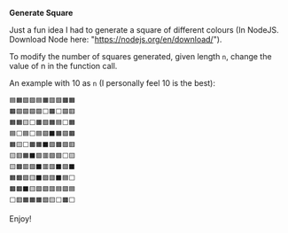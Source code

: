 **Generate Square**

Just a fun idea I had to generate a square of different colours (In NodeJS. Download Node here: "https://nodejs.org/en/download/").

To modify the number of squares generated, given length `n`, change the value of n in the function call.

An example with 10 as `n` (I personally feel 10 is the best):

```
🟦🟧🟩🟪🟦🟧🟥🟪🟫🟧
🟫🟩🟪🟩🟩⬜🟫⬜🟩🟥
🟧🟧🟨⬜🟫🟪🟧🟦⬜🟧
🟦⬜🟦⬜🟦🟩⬛🟧🟩🟫
🟧🟨⬜🟫🟧⬛🟪🟫🟪🟥
🟨🟥🟧⬛🟪🟥🟩🟪⬜🟨
🟨🟫🟥🟪⬛🟥🟥⬛🟩⬛
🟧🟫🟩🟨⬛🟪🟥⬛🟦⬜
🟫🟫⬛🟨🟩🟩🟥🟦🟪🟦
⬜🟥🟧🟧🟧🟩🟨⬜🟫⬜
```

Enjoy!
